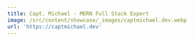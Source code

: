 ```yaml
---
title: Capt. Michael - MERN Full Stack Expert
image: /src/content/showcase/_images/captmichael.dev.webp
url: 'https://captmichael.dev'
---
```


